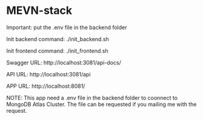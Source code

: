 # MEVN-stack

Important: put the .env file in the backend folder

Init backend command: ./init_backend.sh

Init frontend command: ./init_frontend.sh

Swagger URL: http://localhost:3081/api-docs/

API URL: http://localhost:3081/api

APP URL: http://localhost:8081/

NOTE: This app need a .env file in the backend folder to coonnect to MongoDB Atlas Cluster. The file can be requested if you mailing me with the request.
